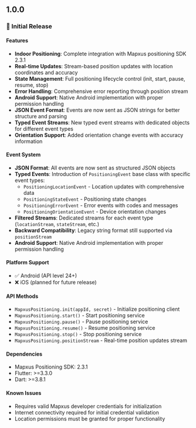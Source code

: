 ## 1.0.0

### 🎉 Initial Release

#### Features

- **Indoor Positioning**: Complete integration with Mapxus positioning SDK 2.3.1
- **Real-time Updates**: Stream-based position updates with location coordinates and accuracy
- **State Management**: Full positioning lifecycle control (init, start, pause, resume, stop)
- **Error Handling**: Comprehensive error reporting through position stream
- **Android Support**: Native Android implementation with proper permission handling
- **JSON Event Format**: Events are now sent as JSON strings for better structure and parsing
- **Typed Event Streams**: New typed event streams with dedicated objects for different event types
- **Orientation Support**: Added orientation change events with accuracy information

#### Event System

- **JSON Format**: All events are now sent as structured JSON objects
- **Typed Events**: Introduction of `PositioningEvent` base class with specific event types:
  - `PositioningLocationEvent` - Location updates with comprehensive data
  - `PositioningStateEvent` - Positioning state changes
  - `PositioningErrorEvent` - Error events with codes and messages
  - `PositioningOrientationEvent` - Device orientation changes
- **Filtered Streams**: Dedicated streams for each event type (`locationStream`, `stateStream`, etc.)
- **Backward Compatibility**: Legacy string format still supported via `positionStream`
- **Android Support**: Native Android implementation with proper permission handling

#### Platform Support

- ✅ Android (API level 24+)
- ❌ iOS (planned for future release)

#### API Methods

- `MapxusPositioning.init(appId, secret)` - Initialize positioning client
- `MapxusPositioning.start()` - Start positioning service
- `MapxusPositioning.pause()` - Pause positioning service
- `MapxusPositioning.resume()` - Resume positioning service
- `MapxusPositioning.stop()` - Stop positioning service
- `MapxusPositioning.positionStream` - Real-time position updates stream

#### Dependencies

- Mapxus Positioning SDK: 2.3.1
- Flutter: >=3.3.0
- Dart: >=3.8.1

#### Known Issues

- Requires valid Mapxus developer credentials for initialization
- Internet connectivity required for initial credential validation
- Location permissions must be granted for proper functionality
